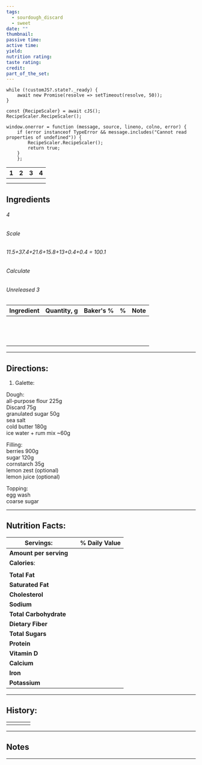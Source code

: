 ```yaml
---
tags:
  - sourdough_discard
  - sweet
date: ""
thumbnail: 
passive time: 
active time: 
yield: 
nutrition rating: 
taste rating: 
credit: 
part_of_the_set:
---
```

```dataviewjs
while (!customJS?.state?._ready) { 
	await new Promise(resolve => setTimeout(resolve, 50)); 
} 

const {RecipeScaler} = await cJS();
RecipeScaler.RecipeScaler();

window.onerror = function (message, source, lineno, colno, error) {
	if (error instanceof TypeError && message.includes("Cannot read properties of undefined")) {
		RecipeScaler.RecipeScaler();
		return true;
	}
    };
```

| 1                                                                                                                                                                                                                                    | 2                                                                                                                                                                                                                                    | 3                                                                                                                                                                                                                                    | 4                                                                                                                                                                                                                                    |
| ------------------------------------------------------------------------------------------------------------------------------------------------------------------------------------------------------------------------------------ | ------------------------------------------------------------------------------------------------------------------------------------------------------------------------------------------------------------------------------------ | ------------------------------------------------------------------------------------------------------------------------------------------------------------------------------------------------------------------------------------ | ------------------------------------------------------------------------------------------------------------------------------------------------------------------------------------------------------------------------------------ |
|                                                                                                                                                                                                                                      |                                                                                                                                                                                                                                      |                                                                                                                                                                                                                                      |                                                                                                                                                                                                                                      |
|                                                                                                                                                                                                                                      |                                                                                                                                                                                                                                      |                                                                                                                                                                                                                                      |                                                                                                                                                                                                                                      |

## Ingredients

###### 4
###### Scale
###### 11.5+37.4+21.6+15.8+13+0.4+0.4 = 100.1
###### Calculate
###### Unreleased 3

| Ingredient | Quantity, g | Baker's % | %   | Note |
| ---------- | ----------- | --------- | --- | ---- |
|            |             |           |     |      |
|            |             |           |     |      |
|            |             |           |     |      |
|            |             |           |     |      |
|            |             |           |     |      |
|            |             |           |     |      |
|            |             |           |     |      |
|            |             |           |     |      |
|            |             |           |     |      |
|            |             |           |     |      |
|            |             |           |     |      |
|            |             |           |     |      |
|            |             |           |     |      |




---
## Directions:

1. Galette:  
  
Dough:  
all-purpose flour 225g  
Discard 75g  
granulated sugar 50g  
sea salt  
cold butter 180g  
ice water + rum mix ~60g  
  
Filling:  
berries 900g  
sugar 120g  
cornstarch 35g  
lemon zest (optional)  
lemon juice (optional)  
  
Topping:  
egg wash  
coarse sugar




---
## Nutrition Facts:

| **Servings:**          |       | % Daily Value |
| ---------------------- | ----- | ------------- |
| **Amount per serving** |       |               |
| **Calories**:          |       |               |
|                        |       |               |
| **Total Fat**          |       |               |
| **Saturated Fat**      |       |               |
| **Cholesterol**        |       |               |
| **Sodium**             |       |               |
| **Total Carbohydrate** |       |               |
| **Dietary Fiber**      |       |               |
| **Total Sugars**       |       |               |
| **Protein**            |       |               |
| **Vitamin D**          |       |               |
| **Calcium**            |       |               |
| **Iron**               |       |               |
| **Potassium**          |       |               |

---
## History:

|     |                   |                   |                   |
| --- | ----------------- | ----------------- | ----------------- |
|     |                   |                   |                   |


---
## Notes


>

---



